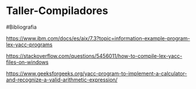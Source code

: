 # Taller-Compiladores




#Bibliografia

https://www.ibm.com/docs/es/aix/7.3?topic=information-example-program-lex-yacc-programs

https://stackoverflow.com/questions/5456011/how-to-compile-lex-yacc-files-on-windows

https://www.geeksforgeeks.org/yacc-program-to-implement-a-calculator-and-recognize-a-valid-arithmetic-expression/
